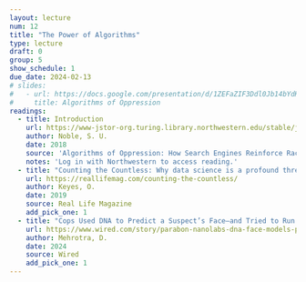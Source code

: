 ```yaml
---
layout: lecture
num: 12
title: "The Power of Algorithms"
type: lecture
draft: 0
group: 5
show_schedule: 1
due_date: 2024-02-13
# slides:
#   - url: https://docs.google.com/presentation/d/1ZEFaZIF3Ddl0Jb14bYdKykAY0KlfAXsrIgsN3oNummg/edit?usp=sharing
#     title: Algorithms of Oppression
readings:
  - title: Introduction
    url: https://www-jstor-org.turing.library.northwestern.edu/stable/j.ctt1pwt9w5.4
    author: Noble, S. U.
    date: 2018
    source: 'Algorithms of Oppression: How Search Engines Reinforce Racism'
    notes: 'Log in with Northwestern to access reading.'
  - title: "Counting the Countless: Why data science is a profound threat for queer people"
    url: https://reallifemag.com/counting-the-countless/
    author: Keyes, O.
    date: 2019
    source: Real Life Magazine
    add_pick_one: 1
  - title: "Cops Used DNA to Predict a Suspect’s Face—and Tried to Run Facial Recognition on It"
    url: https://www.wired.com/story/parabon-nanolabs-dna-face-models-police-facial-recognition/
    author: Mehrotra, D.
    date: 2024
    source: Wired
    add_pick_one: 1
---
```


